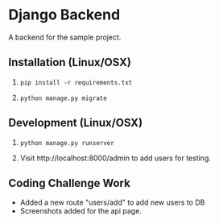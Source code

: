 # Django Backend

A backend for the sample project.

## Installation (Linux/OSX)

1. `pip install -r requirements.txt`

2. `python manage.py migrate`

## Development (Linux/OSX)

1. `python manage.py runserver`

2. Visit http://localhost:8000/admin to add users for testing.

## Coding Challenge Work

- Added a new route "users/add" to add new users to DB
- Screenshots added for the api page.
